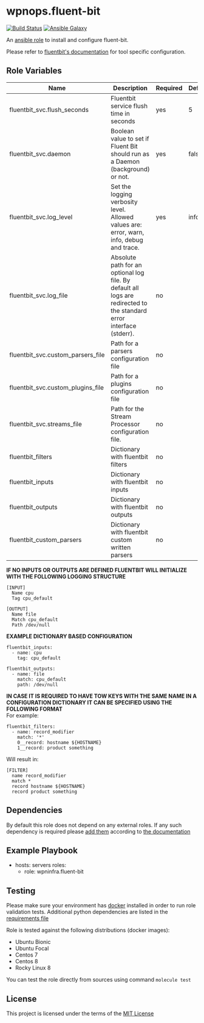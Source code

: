 # wpnops.fluent-bit

[![Build Status](https://github.com/wpnops/ansible-role-fluent-bit/workflows/CI/badge.svg)](https://github.com/wpnops/ansible-role-fluent-bit/actions)
[![Ansible Galaxy](https://img.shields.io/badge/wpninfra.fluent__bit-role-blue.svg)](https://galaxy.ansible.com/wpninfra/fluent_bit/)

An [ansible role](https://galaxy.ansible.com/wpninfra/fluent-bit) to install and configure fluent-bit.

Please refer to [fluentbit's documentation](https://docs.fluentbit.io/manual/) for tool specific configuration.

## Role Variables

| Name                              | Description                                                                                                           | Required | Default |
|-----------------------------------|-----------------------------------------------------------------------------------------------------------------------|----------|---------|
| fluentbit_svc.flush_seconds       | Fluentbit service flush time in seconds                                                                               | yes      | 5       |
| fluentbit_svc.daemon              | Boolean value to set if Fluent Bit should run as a Daemon (background) or not.                                        | yes      | false   |
| fluentbit_svc.log_level           | Set the logging verbosity level. Allowed values are: error, warn, info, debug and trace.                              | yes      | info    |
| fluentbit_svc.log_file            | Absolute path for an optional log file.  By default all logs are redirected to the standard error interface (stderr). | no       |         |
| fluentbit_svc.custom_parsers_file | Path for a parsers configuration file                                                                                 | no       |         |
| fluentbit_svc.custom_plugins_file | Path for a plugins configuration file                                                                                 | no       |         |
| fluentbit_svc.streams_file        | Path for the Stream Processor configuration file.                                                                     | no       |         |
| fluentbit_filters                 | Dictionary with fluentbit filters                                                                                     | no       |         |
| fluentbit_inputs                  | Dictionary with fluentbit inputs                                                                                      | no       |         |
| fluentbit_outputs                 | Dictionary with fluentbit outputs                                                                                     | no       |         |
| fluentbit_custom_parsers          | Dictionary with fluentbit custom written parsers                                                                      | no       |         |

**IF NO INPUTS OR OUTPUTS ARE DEFINED FLUENTBIT WILL INITIALIZE WITH THE FOLLOWING LOGGING STRUCTURE**
```
[INPUT]
  Name cpu
  Tag cpu_default

[OUTPUT]
  Name file
  Match cpu_default
  Path /dev/null
```
**EXAMPLE DICTIONARY BASED CONFIGURATION**
```
fluentbit_inputs:
  - name: cpu
    tag: cpu_default

fluentbit_outputs:
  - name: file
    match: cpu_default
    path: /dev/null
```
**IN CASE IT IS REQUIRED TO HAVE TOW KEYS WITH THE SAME NAME IN A CONFIGURATION DICTIONARY IT CAN BE SPECIFIED USING THE FOLLOWING FORMAT**
<br>
For example:
```
fluentbit_filters:
  - name: record_modifier
    match: '*'
    0__record: hostname ${HOSTNAME}
    1__record: product something
```
Will result in:
```
[FILTER]
  name record_modifier
  match *
  record hostname ${HOSTNAME}
  record product something
```
## Dependencies

By default this role does not depend on any external roles. If any such dependency is required please [add them](/meta/main.yml) according to [the documentation](http://docs.ansible.com/ansible/playbooks_roles.html#role-dependencies)

## Example Playbook

- hosts: servers
  roles:
     - role: wpninfra.fluent-bit

## Testing

Please make sure your environment has [docker](https://www.docker.com) installed in order to run role validation tests. Additional python dependencies are listed in the [requirements file](https://github.com/nephelaiio/ansible-role-requirements/blob/master/requirements.txt)

Role is tested against the following distributions (docker images):

  * Ubuntu Bionic
  * Ubuntu Focal
  * Centos 7
  * Centos 8
  * Rocky Linux 8

You can test the role directly from sources using command ` molecule test `

## License

This project is licensed under the terms of the [MIT License](/LICENSE)
